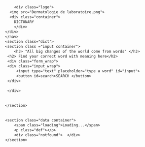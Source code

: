 <!DOCTYPE html>
<html lang="en">
<head>
    <meta charset="UTF-8">
    <meta name="viewport" content="width=device-width, initial-scale=1.0">
    <title>A CUBE</title>
    <link rel="stylesheet" href="syyltproject.css">
    
<body>
    <nav class="nav">
       
       
           
        <div class="logo">
      <img src="Dermatologie de laboratoire.png">
      <div class="container">
        DICTONARY
        </div>
    </div>
    </nav>
    <section class="dict">
    <section class ="input container">
        <h3> "All big changes of the world come from words" </h3>
     <h2> Find your correct word with meaning here</h2>
     <div class="form_wrap">
     <div class="input_wrap">
         <input type="text" placeholder="type a word" id="input">
         <button id=search>SEARCH </button>
     </div>

     </div>


    </section>
   

    <section class="data container">
        <span class="loading">Loading...</span>
        <p class="def"></p>
        <div class="notfound">  </div>
    </section>
</section>
    <script src="./projectmm.js"></script>
</body>
</html>
